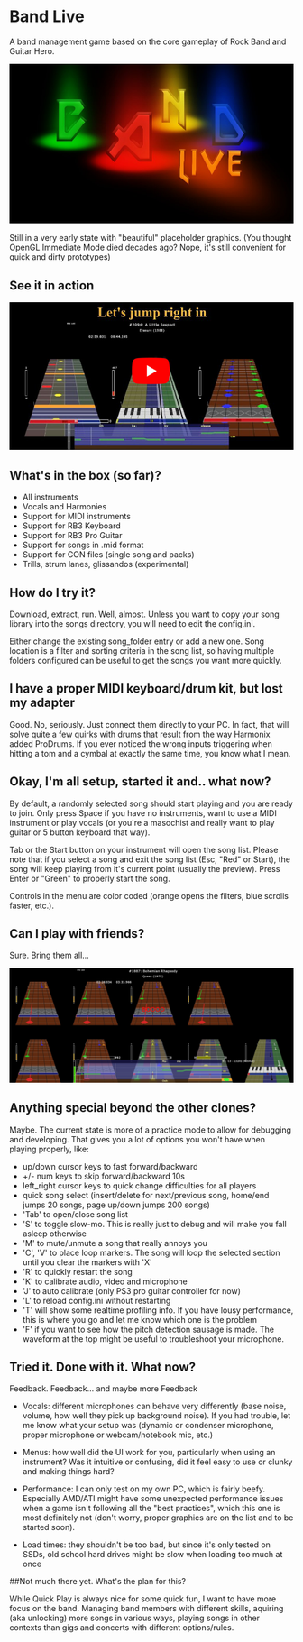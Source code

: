 # Band Live

A band management game based on the core gameplay of Rock Band and Guitar Hero.

![Logo here](/page/title.jpg)

Still in a very early state with "beautiful" placeholder graphics. (You thought OpenGL Immediate Mode died decades ago? Nope, it's still convenient for quick and dirty prototypes)

## See it in action
[![](/page/yt_thumb.jpg)](https://www.youtube.com/watch?v=1sE4Zg6Y-NQ)

## What's in the box (so far)?

* All instruments
* Vocals and Harmonies
* Support for MIDI instruments
* Support for RB3 Keyboard
* Support for RB3 Pro Guitar
* Support for songs in .mid format
* Support for CON files (single song and packs)
* Trills, strum lanes, glissandos (experimental)

## How do I try it?

Download, extract, run. Well, almost. Unless you want to copy your song library into the songs directory, you will need to edit the config.ini.

Either change the existing song_folder entry or add a new one. Song location is a filter and sorting criteria in the song list, so having multiple folders configured can be useful to get the songs you want more quickly.

## I have a proper MIDI keyboard/drum kit, but lost my adapter

Good. No, seriously. Just connect them directly to your PC. In fact, that will solve quite a few quirks with drums that result from the way Harmonix added ProDrums. If you ever noticed the wrong inputs triggering when hitting a tom and a cymbal at exactly the same time, you know what I mean.

## Okay, I'm all setup, started it and.. what now?

By default, a randomly selected song should start playing and you are ready to join. Only press Space if you have no instruments, want to use a MIDI instrument or play vocals (or you're a masochist and really want to play guitar or 5 button keyboard that way).

Tab or the Start button on your instrument will open the song list. Please note that if you select a song and exit the song list (Esc, "Red" or Start), the song will keep playing from it's current point (usually the preview). Press Enter or "Green" to properly start the song.

Controls in the menu are color coded (orange opens the filters, blue scrolls faster, etc.).

## Can I play with friends?

Sure. Bring them all...

![Almost full band](https://github.com/afestini/BandLive/blob/main/page/fullband.jpg)

## Anything special beyond the other clones?

Maybe. The current state is more of a practice mode to allow for debugging and developing. That gives you a lot of options you won't have when playing properly, like:
* up/down cursor keys to fast forward/backward
* +/- num keys to skip forward/backward 10s
* left_right cursor keys to quick change difficulties for all players
* quick song select (insert/delete for next/previous song, home/end jumps 20 songs, page up/down jumps 200 songs)
* 'Tab' to open/close song list
* 'S' to toggle slow-mo. This is really just to debug and will make you fall asleep otherwise
* 'M' to mute/unmute a song that really annoys you
* 'C', 'V' to place loop markers. The song will loop the selected section until you clear the markers with 'X'
* 'R' to quickly restart the song
* 'K' to calibrate audio, video and microphone
* 'J' to auto calibrate (only PS3 pro guitar controller for now)
* 'L' to reload config.ini without restarting
* 'T' will show some realtime profiling info. If you have lousy performance, this is where you go and let me know which one is the problem
* 'F' if you want to see how the pitch detection sausage is made. The waveform at the top might be useful to troubleshoot your microphone.

## Tried it. Done with it. What now?

Feedback. Feedback... and maybe more Feedback

* Vocals: different microphones can behave very differently (base noise, volume, how well they pick up background noise). If you had trouble, let me know what your setup was (dynamic or condenser microphone, proper microphone or webcam/notebook mic, etc.)
 
* Menus: how well did the UI work for you, particularly when using an instrument? Was it intuitive or confusing, did it feel easy to use or clunky and making things hard?

* Performance: I can only test on my own PC, which is fairly beefy. Especially AMD/ATI might have some unexpected performance issues when a game isn't following all the "best practices", which this one is most definitely not (don't worry, proper graphics are on the list and to be started soon).

* Load times: they shouldn't be too bad, but since it's only tested on SSDs, old school hard drives might be slow when loading too much at once

##Not much there yet. What's the plan for this?

While Quick Play is always nice for some quick fun, I want to have more focus on the band. Managing band members with different skills, aquiring (aka unlocking) more songs in various ways, playing songs in other contexts than gigs and concerts with different options/rules.
